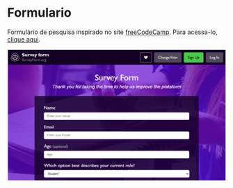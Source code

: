 # Formulario
Formulário de pesquisa inspirado no site <a href="https://codepen.io/freeCodeCamp/full/VPaoNP">freeCodeCamp</a>.
Para acessa-lo, <a href="https://raphael-ramalho.github.io/Formulario/">clique aqui</a>.

<img src="images/front-page.PNG">

